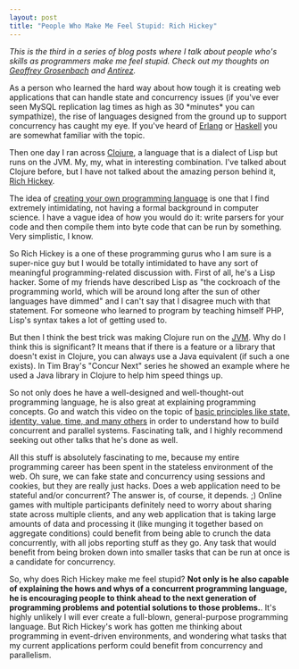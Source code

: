 ```yaml
--- 
layout: post
title: "People Who Make Me Feel Stupid: Rich Hickey"
---
```

<p><i>This is the third in a series of blog posts where I talk about people who's skills as programmers make me feel stupid.  Check out my thoughts on <a href="https://www.littlehart.net/atthekeyboard/2010/03/01/people-who-make-me-feel-stupid-geoffrey-grosenbach/">Geoffrey Grosenbach</a> and <a href="https://www.littlehart.net/atthekeyboard/2010/03/02/people-who-make-me-feel-stupid-antirez/">Antirez</a>.</i>
</p>
<p>
As a person who learned the hard way about how tough it is creating web applications that can handle state and concurrency  issues (if you've ever seen MySQL replication lag times as high as 30 *minutes* you can sympathize), the rise of languages designed from the ground up to support concurrency has caught my eye.  If you've heard of <a href="http://erlang.org">Erlang</a> or <a href="http://www.haskell.org/">Haskell</a> you are somewhat familiar with the topic.
</p>
<p>
Then one day I ran across <a href="http://clojure.org/">Clojure</a>, a language that is a dialect of Lisp but runs on the JVM.  My, my, what in interesting combination.  I've talked about Clojure before, but I have not talked about the amazing person behind it, <a href="http://en.wikipedia.org/wiki/Rich_Hickey">Rich Hickey</a>.
</p>
<p>
The idea of <a href="http://createyourproglang.com/">creating your own programming language</a> is one that I find extremely intimidating, not having a formal background in computer science.  I have a vague idea of how you would do it:  write parsers for your code and then compile them into byte code that can be run by something.  Very simplistic, I know.
</p>
<p>
So Rich Hickey is a one of these programming gurus who I am sure is a super-nice guy but I would be totally intimidated to have any sort of meaningful programming-related discussion with.  First of all, he's a Lisp hacker.  Some of my friends have described Lisp as "the cockroach of the programming world, which will be around long after the sun of other languages have dimmed" and I can't say that I disagree much with that statement.  For someone who learned to program by teaching himself PHP, Lisp's syntax takes a lot of getting used to.  
</p>
<p>But then I think the best trick was making Clojure run on the <a href="http://en.wikipedia.org/wiki/Jvm">JVM</a>.  Why do I think this is significant?  It means that if there is a feature or a library that doesn't exist in Clojure, you can always use a Java equivalent (if such a one exists).  In Tim Bray's "Concur Next" series he showed an example where he used a Java library in Clojure to help him speed things up.
</p>
<p>
So not only does he have a well-designed and well-thought-out programming language, he is also great at explaining programming concepts.  Go and watch this video on the topic of <a href="http://www.infoq.com/presentations/Are-We-There-Yet-Rich-Hickey">basic principles like state, identity, value, time, and many others</a> in order to understand how to build concurrent and parallel systems.  Fascinating talk, and I highly recommend seeking out other talks that he's done as well.
</p>
<p>
All this stuff is absolutely fascinating to me, because my entire programming career has been spent in the stateless environment of the web.  Oh sure, we can fake state and concurrency using sessions and cookies, but they are really just hacks.  Does a web application need to be stateful and/or concurrent?  The answer is, of course, it depends. ;)  Online games with multiple participants definitely need to worry about sharing state across multiple clients, and any web application that is taking large amounts of data and processing it (like munging it together based on aggregate conditions) could benefit from being able to crunch the data concurrently, with all jobs reporting stuff as they go.  Any task that would benefit from being broken down into smaller tasks that can be run at once is a candidate for concurrency.
</p>
<p>
So, why does Rich Hickey make me feel stupid?  <b>Not only is he also capable of explaining the hows and whys of a concurrent programming language, he is encouraging people to think ahead to the next generation of programming problems and potential solutions to those problems.</b>.  It's highly unlikely I will ever create a full-blown, general-purpose programming language.  But Rich Hickey's work has gotten me thinking about programming in event-driven environments, and wondering what tasks that my current applications perform could benefit from concurrency and parallelism.
</p>
